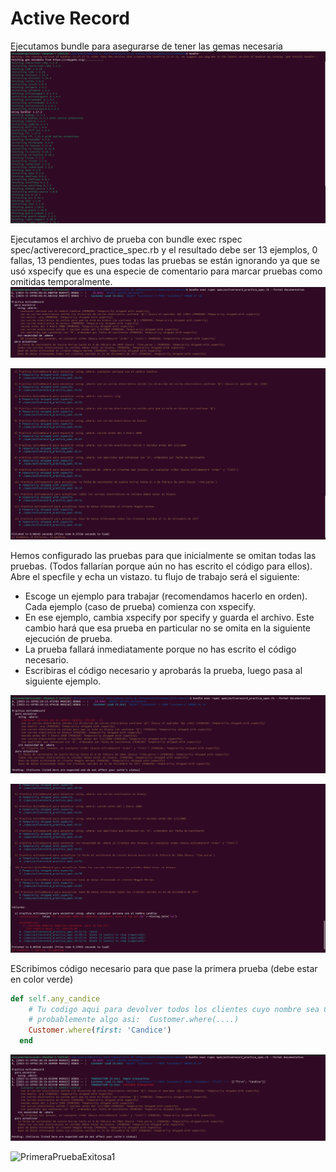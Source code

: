 # Active Record
Ejecutamos bundle para asegurarse de tener las gemas necesaria
![Bundle](Image/Bundle.png)

Ejecutamos el archivo de prueba con bundle exec rspec spec/activerecord_practice_spec.rb y el resultado debe ser 13 ejemplos, 0 fallas, 13 pendientes, pues todas las pruebas se están ignorando ya que se usó xspecify que es una especie de comentario para marcar pruebas como omitidas temporalmente.
![BundleExecRspec](Image/BundleExecRspec.png)

![BundleExecRspec1](Image/BundleExecRspec1.png)

Hemos configurado las pruebas para que inicialmente se omitan todas las pruebas. (Todos fallarían porque aún no has escrito el código para ellos). Abre el specfile y echa un vistazo. tu flujo de trabajo será el siguiente:

* Escoge un ejemplo para trabajar (recomendamos hacerlo en orden). Cada ejemplo (caso de prueba) comienza con xspecify.
* En ese ejemplo, cambia xspecify por specify y guarda el archivo. Este cambio hará que esa prueba en particular no se omita en la siguiente ejecución de prueba.
* La prueba fallará inmediatamente porque no has escrito el código necesario.
* Escribiras el código necesario y aprobarás la prueba, luego pasa al siguiente ejemplo.

![Specify](Image/Specify.png)

![Specify1](Image/Specify1.png)

EScribimos código necesario para que pase la primera prueba (debe estar en color verde)
``` ruby
def self.any_candice
    # Tu codigo aqui para devolver todos los clientes cuyo nombre sea Candice
    # probablemente algo asi:  Customer.where(....)
    Customer.where(first: 'Candice')
  end
```

![PrimeraPruebaExitosa](Image/PrimeraPruebaExitosa.png)

![PrimeraPruebaExitosa1](Image/PrimeraPruebaExitosa1.png)


